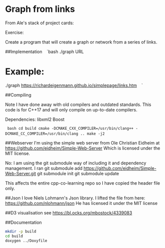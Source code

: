 # Graph from links

From Ale's stack of project cards:

Exercise:

Create a program that will create a graph or network from a series of links.

##Implementation
` ` `bash
./graph URL

# Example:
./graph https://richardeigenmann.github.io/simplepage/links.htm
` ` `

##Compiling

Note I have done away with old compilers and outdated standards. This
code is for C++17 and will only compile on up-to-date compilers.

Dependencies:
libxml2
Boost

` ` `bash
cd build
cmake -DCMAKE_CXX_COMPILER=/usr/bin/clang++ -DCMAKE_CC_COMPILER=/usr/bin/clang ..
make -j2
` ` `

##Webserver
I'm using the simple web server from Ole Christian Eidheim at
https://github.com/eidheim/Simple-Web-Server
Which is licensed under the MIT license.

No: I am using the git submodule way of including it and dependency
management.
I ran
git submodule add https://github.com/eidheim/Simple-Web-Server.git
git submodule init
git submodule update

This affects the entire cpp-co-learning repo so I have copied the header file
only.


##Json
I love Niels Lohmann's Json library. I lifted the file from here:
https://github.com/nlohmann/json
He has licensed it under the MIT license

##D3 visualisation
see https://bl.ocks.org/mbostock/4339083

##Documentation
```bash
mkdir -p build
cd build
doxygen ../Doxyfile
```
